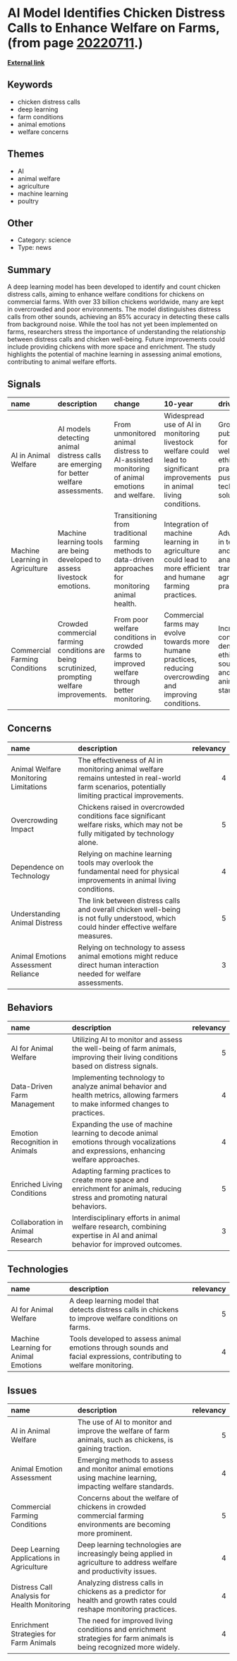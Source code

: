 # __AI Model Identifies Chicken Distress Calls to Enhance Welfare on Farms__, (from page [20220711](https://kghosh.substack.com/p/20220711).)

__[External link](https://www.newscientist.com/article/2326521-ai-that-detects-chicken-distress-calls-could-improve-farm-conditions)__



## Keywords

* chicken distress calls
* deep learning
* farm conditions
* animal emotions
* welfare concerns

## Themes

* AI
* animal welfare
* agriculture
* machine learning
* poultry

## Other

* Category: science
* Type: news

## Summary

A deep learning model has been developed to identify and count chicken distress calls, aiming to enhance welfare conditions for chickens on commercial farms. With over 33 billion chickens worldwide, many are kept in overcrowded and poor environments. The model distinguishes distress calls from other sounds, achieving an 85% accuracy in detecting these calls from background noise. While the tool has not yet been implemented on farms, researchers stress the importance of understanding the relationship between distress calls and chicken well-being. Future improvements could include providing chickens with more space and enrichment. The study highlights the potential of machine learning in assessing animal emotions, contributing to animal welfare efforts.

## Signals

| name                            | description                                                                                  | change                                                                                                 | 10-year                                                                                                                  | driving-force                                                                                                   |   relevancy |
|:--------------------------------|:---------------------------------------------------------------------------------------------|:-------------------------------------------------------------------------------------------------------|:-------------------------------------------------------------------------------------------------------------------------|:----------------------------------------------------------------------------------------------------------------|------------:|
| AI in Animal Welfare            | AI models detecting animal distress calls are emerging for better welfare assessments.       | From unmonitored animal distress to AI-assisted monitoring of animal emotions and welfare.             | Widespread use of AI in monitoring livestock welfare could lead to significant improvements in animal living conditions. | Growing public concern for animal welfare and ethical farming practices is pushing for technological solutions. |           4 |
| Machine Learning in Agriculture | Machine learning tools are being developed to assess livestock emotions.                     | Transitioning from traditional farming methods to data-driven approaches for monitoring animal health. | Integration of machine learning in agriculture could lead to more efficient and humane farming practices.                | Advancements in technology and data analytics are transforming agricultural practices.                          |           4 |
| Commercial Farming Conditions   | Crowded commercial farming conditions are being scrutinized, prompting welfare improvements. | From poor welfare conditions in crowded farms to improved welfare through better monitoring.           | Commercial farms may evolve towards more humane practices, reducing overcrowding and improving conditions.               | Increased consumer demand for ethically sourced food and better animal welfare standards.                       |           5 |

## Concerns

| name                                  | description                                                                                                                                      |   relevancy |
|:--------------------------------------|:-------------------------------------------------------------------------------------------------------------------------------------------------|------------:|
| Animal Welfare Monitoring Limitations | The effectiveness of AI in monitoring animal welfare remains untested in real-world farm scenarios, potentially limiting practical improvements. |           4 |
| Overcrowding Impact                   | Chickens raised in overcrowded conditions face significant welfare risks, which may not be fully mitigated by technology alone.                  |           5 |
| Dependence on Technology              | Relying on machine learning tools may overlook the fundamental need for physical improvements in animal living conditions.                       |           4 |
| Understanding Animal Distress         | The link between distress calls and overall chicken well-being is not fully understood, which could hinder effective welfare measures.           |           5 |
| Animal Emotions Assessment Reliance   | Relying on technology to assess animal emotions might reduce direct human interaction needed for welfare assessments.                            |           3 |

## Behaviors

| name                             | description                                                                                                                          |   relevancy |
|:---------------------------------|:-------------------------------------------------------------------------------------------------------------------------------------|------------:|
| AI for Animal Welfare            | Utilizing AI to monitor and assess the well-being of farm animals, improving their living conditions based on distress signals.      |           5 |
| Data-Driven Farm Management      | Implementing technology to analyze animal behavior and health metrics, allowing farmers to make informed changes to practices.       |           4 |
| Emotion Recognition in Animals   | Expanding the use of machine learning to decode animal emotions through vocalizations and expressions, enhancing welfare approaches. |           4 |
| Enriched Living Conditions       | Adapting farming practices to create more space and enrichment for animals, reducing stress and promoting natural behaviors.         |           5 |
| Collaboration in Animal Research | Interdisciplinary efforts in animal welfare research, combining expertise in AI and animal behavior for improved outcomes.           |           3 |

## Technologies

| name                                 | description                                                                                                          |   relevancy |
|:-------------------------------------|:---------------------------------------------------------------------------------------------------------------------|------------:|
| AI for Animal Welfare                | A deep learning model that detects distress calls in chickens to improve welfare conditions on farms.                |           5 |
| Machine Learning for Animal Emotions | Tools developed to assess animal emotions through sounds and facial expressions, contributing to welfare monitoring. |           4 |

## Issues

| name                                         | description                                                                                                          |   relevancy |
|:---------------------------------------------|:---------------------------------------------------------------------------------------------------------------------|------------:|
| AI in Animal Welfare                         | The use of AI to monitor and improve the welfare of farm animals, such as chickens, is gaining traction.             |           5 |
| Animal Emotion Assessment                    | Emerging methods to assess and monitor animal emotions using machine learning, impacting welfare standards.          |           4 |
| Commercial Farming Conditions                | Concerns about the welfare of chickens in crowded commercial farming environments are becoming more prominent.       |           5 |
| Deep Learning Applications in Agriculture    | Deep learning technologies are increasingly being applied in agriculture to address welfare and productivity issues. |           4 |
| Distress Call Analysis for Health Monitoring | Analyzing distress calls in chickens as a predictor for health and growth rates could reshape monitoring practices.  |           4 |
| Enrichment Strategies for Farm Animals       | The need for improved living conditions and enrichment strategies for farm animals is being recognized more widely.  |           4 |